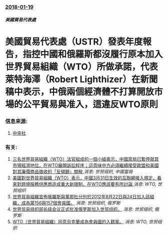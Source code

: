 ### [2018-01-19](/news/2018/01/19/index.md)

##### 美國貿易代表處
# 美國貿易代表處（USTR）發表年度報告，指控中國和俄羅斯都沒履行原本加入世界貿易組織（WTO）所做承諾，代表萊特海澤（Robert Lighthizer）在新聞稿中表示，中俄兩個經濟體不打算開放市場的公平貿易與准入，這違反WTO原則 




### 信息来源:

1. [中央社](https://www.cna.com.tw/news/firstnews/201801200059.aspx)

### 有关:

1. [三名世界貿易組織（WTO）法官組成的一個小組表示，中國當局已暫停就其市場經濟地位，在WTO展開訴訟程序；這意味中方必須繼續接受歐盟和美國對其廉價商品徵收的「反傾銷」關稅 ](/zh/news/2019/06/17/三名世界貿易組織-WTO-法官組成的一個小組表示-中國當局已暫停就其市場經濟地位-在WTO展開訴訟程序-這意味中方必須繼.md) _消息: 世贸组织, 中國當局_
2. [ 美國對世界貿易組織（WTO）表示，中國3月31日生效的互聯網接入規定，看來對跨境服務供應商造成重大新限制，在WTO應該要有所討論 ](/zh/news/2018/02/23/美國對世界貿易組織-WTO-表示-中國3月31日生效的互聯網接入規定-看來對跨境服務供應商造成重大新限制-在WTO應該.md) _消息: WTO, 世贸组织_
3. [世界貿易組織宣佈俄羅斯與萬那杜分別於2012年8月22日與24日加入該組織，成為第156與157個會員國。](/zh/news/2012/08/22/世界貿易組織宣佈俄羅斯與萬那杜分別於2012年8月22日與24日加入該組織-成為第156與157個會員國.md) _消息: 世贸组织, 俄罗斯_
4. [ 世界贸易组织部长级会议正式批准俄罗斯加入世贸组织。](/zh/news/2011/12/16/世界贸易组织部长级会议正式批准俄罗斯加入世贸组织.md) _消息: 世贸组织, 俄罗斯_
5. [WTO（世界貿易組織）同意烏克蘭成為會員國的入籍案。](/zh/news/2008/02/5/WTO-世界貿易組織-同意烏克蘭成為會員國的入籍案.md) _消息: WTO, 世贸组织_
